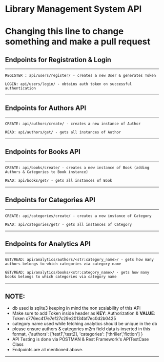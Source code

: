 # Library Management System API

# Changing this line to change something and make a pull request

## Endpoints for Registration & Login

---
```
REGISTER : api/users/register/ - creates a new User & generates Token

LOGIN: api/users/login/ - obtains auth token on successful authentication
```
---
## Endpoints for Authors API
---
```
CREATE: api/authors/create/ - creates a new instance of Author

READ: api/authors/get/ - gets all instances of Author
```
---
## Endpoints for Books API
---
```
CREATE: api/books/create/ - creates a new instance of Book (adding Authors & Categories to Book instance)

READ: api/books/get/ - gets all instances of Book
```
---
## Endpoints for Categories API
---
```
CREATE: api/categories/create/ - creates a new instance of Category

READ: api/categories/get/ - gets all instances of Category
```
---
## Endpoints for Analytics API
---
```
GET/READ: api/analytics/authors/<str:category_name>/ - gets how many authors belongs to which categories via category name

GET/READ: api/analytics/books/<str:category_name>/ - gets how many books belongs to which categories via category name
```
---

## NOTE:
* db used is sqlite3 keeping in mind the non scalability of this API
* Make sure to add Token inside header as **KEY**: Authorization & **VALUE**: Token c776ec417e7ef27c29e20134bf7ec0d2b0425
* category name used while fetching analytics should be unique in the db
* please ensure authors & categories m2m field data is inserted in this format, {'authors': ['test1','test2], 'categories': ['thriller','fiction'] }
* API Testing is done via POSTMAN & Rest Framework's APITestCase Class
* Endpoints are all mentioned above.
---